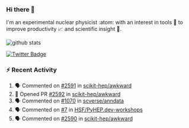 ### Hi there 👋 

I'm an experimental nuclear physicist :atom: with an interest in tools :wrench: to improve productivity :chart_with_upwards_trend: and scientific insight :telescope:.

![github stats](https://github-readme-stats.vercel.app/api?username=agoose77&show_icons=true&hide_rank=true&hide_title=true&bg_color=30,e76445,904e95&text_color=efe3ec&icon_color=efe3ec)
<!--
**agoose77/agoose77** is a ✨ _special_ ✨ repository because its `README.md` (this file) appears on your GitHub profile.

Here are some ideas to get you started:

- 🔭 I’m currently working on ...
- 🌱 I’m currently learning ...
- 👯 I’m looking to collaborate on ...
- 🤔 I’m looking for help with ...
- 💬 Ask me about ...
- 📫 How to reach me: ...
- 😄 Pronouns: ...
- ⚡ Fun fact: ...
-->

[![Twitter Badge](https://img.shields.io/twitter/follow/agoose77?style=flat-square&logo=Twitter&logoColor=white&color=cornflowerblue)](https://twitter.com/agoose77)

### :zap: Recent Activity

<!--START_SECTION:activity-->
1. 🗣 Commented on [#2591](https://github.com/scikit-hep/awkward/issues/2591#issuecomment-1652538980) in [scikit-hep/awkward](https://github.com/scikit-hep/awkward)
2. 💪 Opened PR [#2592](https://github.com/scikit-hep/awkward/pull/2592) in [scikit-hep/awkward](https://github.com/scikit-hep/awkward)
3. 🗣 Commented on [#1070](https://github.com/scverse/anndata/pull/1070#issuecomment-1650294398) in [scverse/anndata](https://github.com/scverse/anndata)
4. 🗣 Commented on [#7](https://github.com/HSF/PyHEP.dev-workshops/issues/7#issuecomment-1650022538) in [HSF/PyHEP.dev-workshops](https://github.com/HSF/PyHEP.dev-workshops)
5. 🗣 Commented on [#2590](https://github.com/scikit-hep/awkward/issues/2590#issuecomment-1646533499) in [scikit-hep/awkward](https://github.com/scikit-hep/awkward)
<!--END_SECTION:activity-->
